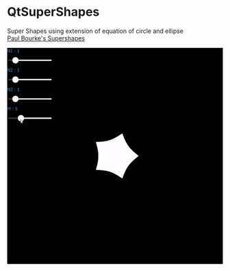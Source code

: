 # QtSuperShapes

Super Shapes using extension of equation of circle and ellipse  
[Paul Bourke's Supershapes](http://paulbourke.net/geometry/supershape/)

![DEMO](Super_Shapes.gif)